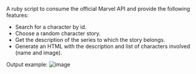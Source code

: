 A ruby script to consume the official Marvel API and provide the following features: 
  - Search for a character by id.
  - Choose a random character story.
  - Get the description of the series to which the story belongs.
  - Generate an HTML with the description and list of characters involved (name and image).

Output example: ![image](https://github.com/jagoulartpuc/rubytest/assets/37557657/8491e764-82ae-476a-9fca-f9911c4e25d9)
